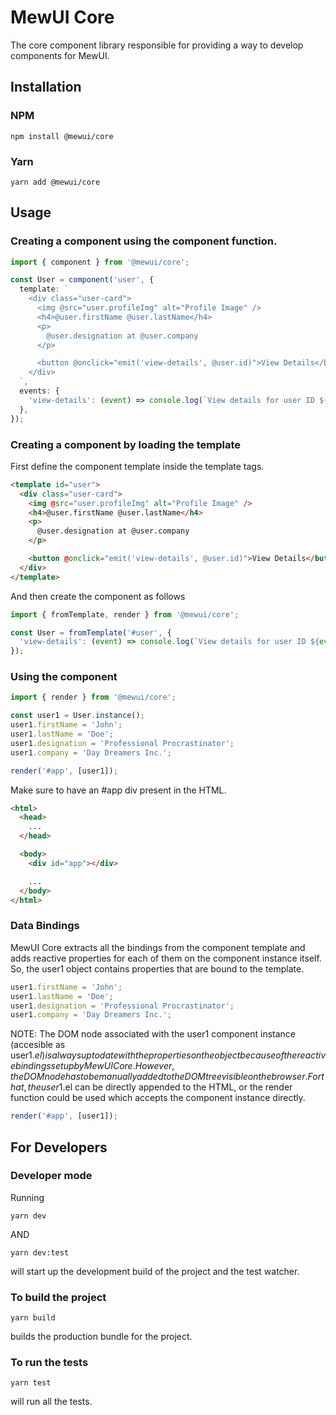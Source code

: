 # MewUI Core

The core component library responsible for providing a way to develop components for MewUI.

## Installation

### NPM

```shell
npm install @mewui/core
```

### Yarn

```shell
yarn add @mewui/core
```

## Usage

### Creating a component using the component function.

```typescript
import { component } from '@mewui/core';

const User = component('user', {
  template: `
    <div class="user-card">
      <img @src="user.profileImg" alt="Profile Image" />
      <h4>@user.firstName @user.lastName</h4>
      <p>
        @user.designation at @user.company
      </p>

      <button @onclick="emit('view-details', @user.id)">View Details</button>
    </div>
  `,
  events: {
    'view-details': (event) => console.log(`View details for user ID ${event.detail}`),
  },
});
```

### Creating a component by loading the template

First define the component template inside the template tags.

```html
<template id="user">
  <div class="user-card">
    <img @src="user.profileImg" alt="Profile Image" />
    <h4>@user.firstName @user.lastName</h4>
    <p>
      @user.designation at @user.company
    </p>

    <button @onclick="emit('view-details', @user.id)">View Details</button>
  </div>
</template>
```

And then create the component as follows

```typescript
import { fromTemplate, render } from '@mewui/core';

const User = fromTemplate('#user', {
  'view-details': (event) => console.log(`View details for user ID ${event.detail}`),
});
```

### Using the component

```typescript
import { render } from '@mewui/core';

const user1 = User.instance();
user1.firstName = 'John';
user1.lastName = 'Doe';
user1.designation = 'Professional Procrastinator';
user1.company = 'Day Dreamers Inc.';

render('#app', [user1]);
```

Make sure to have an #app div present in the HTML.

```html
<html>
  <head>
    ...
  </head>

  <body>
    <div id="app"></div>

    ...
  </body>
</html>
```

### Data Bindings

MewUI Core extracts all the bindings from the component template and adds reactive properties for each of them on the component instance itself. So, the user1 object contains properties that are bound to the template.

```typescript
user1.firstName = 'John';
user1.lastName = 'Doe';
user1.designation = 'Professional Procrastinator';
user1.company = 'Day Dreamers Inc.';
```

NOTE: The DOM node associated with the user1 component instance (accesible as user1.$el) is always up to date with the properties on the object because of the reactive bindings setup by MewUI Core. However, the DOM node has to be manually added to the DOM tree visible on the browser. For that, the user1.$el can be directly appended to the HTML, or the render function could be used which accepts the component instance directly.

```typescript
render('#app', [user1]);
```

## For Developers

### Developer mode

Running

```shell
yarn dev
```

AND

```shell
yarn dev:test
```

will start up the development build of the project and the test watcher.

### To build the project

```shell
yarn build
```

builds the production bundle for the project.

### To run the tests

```shell
yarn test
```

will run all the tests.
